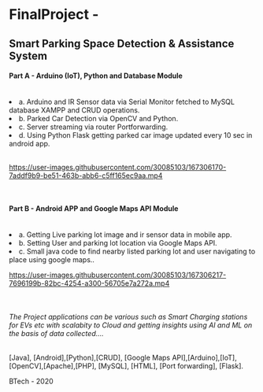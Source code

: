 # FinalProject - 

<h2>Smart Parking Space Detection & Assistance System</h2>

<h4>Part A - Arduino (IoT), Python and Database Module</h4>
<br>
<li>a. Arduino and IR Sensor data via Serial Monitor fetched to MySQL database XAMPP and CRUD operations.</li>
<li>b. Parked Car Detection via OpenCV and Python.
<li>c. Server streaming via router Portforwarding.
<li>d. Using Python Flask getting parked car image updated every 10 sec in android app.</li>
  <br>

https://user-images.githubusercontent.com/30085103/167306170-7addf9b9-be51-463b-abb6-c5ff165ec9aa.mp4

  <br>
  <h4>Part B - Android APP and Google Maps API Module</h4>
  <br>
 <li> a. Getting Live parking lot image and ir sensor data in mobile app.
   <li>b. Setting User and parking lot location via Google Maps API.
     <li>c. Small java code to find nearby listed parking lot and user navigating to place using google maps..
 
<br>

https://user-images.githubusercontent.com/30085103/167306217-7696199b-82bc-4254-a300-56705e7a272a.mp4

<br> 
<h6>
  The Project applications can be various such as Smart Charging stations for EVs etc with scalabity to Cloud and getting insights using AI and ML on the basis of data collected....</h6>

  [Java], [Android],[Python],[CRUD], [Google Maps API],[Arduino],[IoT],[OpenCV],[Apache],[PHP], [MySQL], [HTML], [Port forwarding], [Flask].

BTech - 2020
